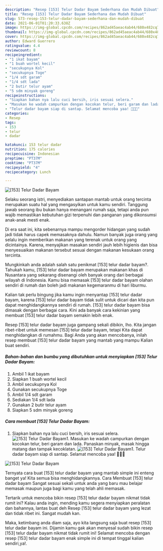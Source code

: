 ```yaml
---
description: "Resep [153] Telur Dadar Bayam Sederhana dan Mudah Dibuat"
title: "Resep [153] Telur Dadar Bayam Sederhana dan Mudah Dibuat"
slug: 573-resep-153-telur-dadar-bayam-sederhana-dan-mudah-dibuat
date: 2021-06-01T01:20:33.638Z
image: https://img-global.cpcdn.com/recipes/862ad45aeac4ab44/680x482cq70/153-telur-dadar-bayam-foto-resep-utama.jpg
thumbnail: https://img-global.cpcdn.com/recipes/862ad45aeac4ab44/680x482cq70/153-telur-dadar-bayam-foto-resep-utama.jpg
cover: https://img-global.cpcdn.com/recipes/862ad45aeac4ab44/680x482cq70/153-telur-dadar-bayam-foto-resep-utama.jpg
author: Edward Guerrero
ratingvalue: 4.4
reviewcount: 8
recipeingredient:
- "1 ikat bayam"
- "1 buah wortel kecil"
- "secukupnya Kol"
- "secukupnya Toge"
- "1/4 sdt garam"
- "1/4 sdt lada"
- "2 butir telur ayam"
- "5 sdm minyak goreng"
recipeinstructions:
- "Siapkan bahan nya lalu cuci bersih, iris sesuai selera."
- "Masukan ke wadah campurkan dengan kocokan telur, beri garam dan lada. Panaskan minyak, masak hingga matang dan tampak kecoklatan."
- "Telur dadar bayam siap di santap. Selamat mencoba yaa! 👩🏻‍🍳"
categories:
- Resep
tags:
- 153
- telur
- dadar

katakunci: 153 telur dadar 
nutrition: 175 calories
recipecuisine: Indonesian
preptime: "PT37M"
cooktime: "PT37M"
recipeyield: "4"
recipecategory: Lunch

---
```



![[153] Telur Dadar Bayam](https://img-global.cpcdn.com/recipes/862ad45aeac4ab44/680x482cq70/153-telur-dadar-bayam-foto-resep-utama.jpg)

Selaku seorang istri, menyediakan santapan mantab untuk orang tercinta merupakan suatu hal yang mengasyikan untuk kamu sendiri. Tanggung jawab seorang ibu bukan hanya menangani rumah saja, tetapi anda pun wajib memastikan kebutuhan gizi terpenuhi dan panganan yang dikonsumsi anak-anak mesti enak.

Di era  saat ini, kita sebenarnya mampu mengorder hidangan yang sudah jadi tidak harus capek memasaknya dahulu. Namun banyak juga orang yang selalu ingin memberikan makanan yang terenak untuk orang yang dicintainya. Karena, menyajikan masakan sendiri jauh lebih higienis dan bisa menyesuaikan makanan tersebut sesuai dengan makanan kesukaan orang tercinta. 



Mungkinkah anda adalah salah satu penikmat [153] telur dadar bayam?. Tahukah kamu, [153] telur dadar bayam merupakan makanan khas di Nusantara yang sekarang disenangi oleh banyak orang dari berbagai wilayah di Indonesia. Kamu bisa memasak [153] telur dadar bayam olahan sendiri di rumah dan boleh jadi makanan kegemaranmu di hari liburmu.

Kalian tak perlu bingung jika kamu ingin menyantap [153] telur dadar bayam, karena [153] telur dadar bayam tidak sulit untuk dicari dan kita pun dapat menghidangkannya sendiri di rumah. [153] telur dadar bayam bisa dimasak dengan berbagai cara. Kini ada banyak cara kekinian yang membuat [153] telur dadar bayam semakin lebih enak.

Resep [153] telur dadar bayam juga gampang sekali dibikin, lho. Kita jangan ribet-ribet untuk memesan [153] telur dadar bayam, tetapi Kita dapat menghidangkan di rumahmu. Bagi Anda yang akan mencobanya, inilah resep membuat [153] telur dadar bayam yang mantab yang mampu Kalian buat sendiri.

<!--inarticleads1-->

##### Bahan-bahan dan bumbu yang dibutuhkan untuk menyiapkan [153] Telur Dadar Bayam:

1. Ambil 1 ikat bayam
1. Siapkan 1 buah wortel kecil
1. Ambil secukupnya Kol
1. Gunakan secukupnya Toge
1. Ambil 1/4 sdt garam
1. Sediakan 1/4 sdt lada
1. Gunakan 2 butir telur ayam
1. Siapkan 5 sdm minyak goreng




<!--inarticleads2-->

##### Cara membuat [153] Telur Dadar Bayam:

1. Siapkan bahan nya lalu cuci bersih, iris sesuai selera.
<img src="https://img-global.cpcdn.com/steps/8bc26d0e274a384b/160x128cq70/153-telur-dadar-bayam-langkah-memasak-1-foto.jpg" alt="[153] Telur Dadar Bayam">1. Masukan ke wadah campurkan dengan kocokan telur, beri garam dan lada. Panaskan minyak, masak hingga matang dan tampak kecoklatan.
<img src="https://img-global.cpcdn.com/steps/bec7cb088221c134/160x128cq70/153-telur-dadar-bayam-langkah-memasak-2-foto.jpg" alt="[153] Telur Dadar Bayam">1. Telur dadar bayam siap di santap. Selamat mencoba yaa! 👩🏻‍🍳
<img src="https://img-global.cpcdn.com/steps/4f5fd4edf2937d2d/160x128cq70/153-telur-dadar-bayam-langkah-memasak-3-foto.jpg" alt="[153] Telur Dadar Bayam">



Ternyata cara buat [153] telur dadar bayam yang mantab simple ini enteng banget ya! Kita semua bisa menghidangkannya. Cara Membuat [153] telur dadar bayam Sangat sesuai sekali untuk anda yang baru mau belajar memasak maupun juga bagi kamu yang telah ahli memasak.

Tertarik untuk mencoba bikin resep [153] telur dadar bayam nikmat tidak rumit ini? Kalau anda ingin, mending kamu segera menyiapkan peralatan dan bahannya, lantas buat deh Resep [153] telur dadar bayam yang lezat dan tidak ribet ini. Sangat mudah kan. 

Maka, ketimbang anda diam saja, ayo kita langsung saja buat resep [153] telur dadar bayam ini. Dijamin kamu gak akan menyesal sudah bikin resep [153] telur dadar bayam nikmat tidak rumit ini! Selamat mencoba dengan resep [153] telur dadar bayam enak simple ini di tempat tinggal kalian sendiri,ya!.

